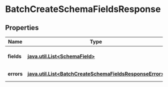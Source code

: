 

# BatchCreateSchemaFieldsResponse

## Properties

Name | Type | Description | Notes
------------ | ------------- | ------------- | -------------
**fields** | [**java.util.List&lt;SchemaField&gt;**](SchemaField.md) | Schema fields created. |  [optional]
**errors** | [**java.util.List&lt;BatchCreateSchemaFieldsResponseError&gt;**](BatchCreateSchemaFieldsResponseError.md) | Errors that occurred. |  [optional]



